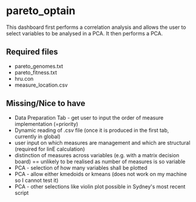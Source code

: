 # pareto_optain
This dashboard first performs a correlation analysis and allows the user to select variables to be analysed in a PCA. It then performs a PCA.
## Required files
* pareto_genomes.txt
* pareto_fitness.txt
* hru.con
* measure_location.csv

## Missing/Nice to have
* Data Preparation Tab - get user to input the order of measure implementation (=priority)
* Dynamic reading of .csv file (once it is produced in the first tab, currently in global)
* user input on which measures are management and which are structural (required for linE calculation)
* distinction of measures across variables (e.g. with a matrix decision board) == unlikely to be realised as number of measures is so variable
* PCA - selection of how many variables shall be plotted
* PCA - allow either kmedoids or kmeans (does not work on my machine so I cannot test it)
* PCA - other selections like violin plot possible in Sydney's most recent script